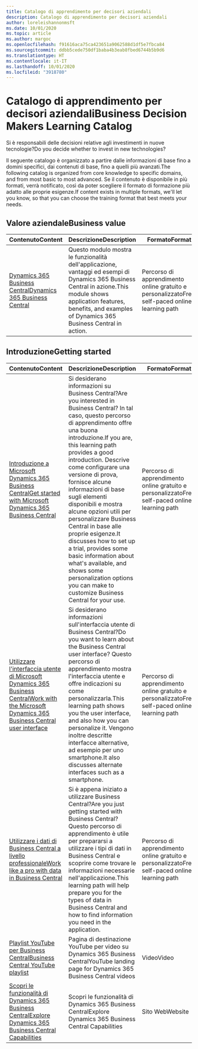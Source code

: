 ```yaml
---
title: Catalogo di apprendimento per decisori aziendali
description: Catalogo di apprendimento per decisori aziendali
author: loreleishannonmsft
ms.date: 10/01/2020
ms.topic: article
ms.author: margoc
ms.openlocfilehash: f91616aca75ca423651a9062588d1df5e7fbca84
ms.sourcegitcommit: ddbb5cede750df1baba4b3eab8fbed6744b5b9d6
ms.translationtype: HT
ms.contentlocale: it-IT
ms.lasthandoff: 10/01/2020
ms.locfileid: "3918780"
---
```

# <a name="business-decision-makers-learning-catalog"></a><span data-ttu-id="eb7df-103">Catalogo di apprendimento per decisori aziendali</span><span class="sxs-lookup"><span data-stu-id="eb7df-103">Business Decision Makers Learning Catalog</span></span>

<span data-ttu-id="eb7df-104">Si è responsabili delle decisioni relative agli investimenti in nuove tecnologie?</span><span class="sxs-lookup"><span data-stu-id="eb7df-104">Do you decide whether to invest in new technologies?</span></span>

<span data-ttu-id="eb7df-105">Il seguente catalogo è organizzato a partire dalle informazioni di base fino a domini specifici, dai contenuti di base, fino a quelli più avanzati.</span><span class="sxs-lookup"><span data-stu-id="eb7df-105">The following catalog is organized from core knowledge to specific domains, and from most basic to most advanced.</span></span> <span data-ttu-id="eb7df-106">Se il contenuto è disponibile in più formati, verrà notificato, così da poter scegliere il formato di formazione più adatto alle proprie esigenze.</span><span class="sxs-lookup"><span data-stu-id="eb7df-106">If content exists in multiple formats, we'll let you know, so that you can choose the training format that best meets your needs.</span></span>  

## <a name="business-value"></a><span data-ttu-id="eb7df-107">Valore aziendale<a name="busvalue"></a></span><span class="sxs-lookup"><span data-stu-id="eb7df-107">Business value<a name="busvalue"></a></span></span>

| <span data-ttu-id="eb7df-108">Contenuto</span><span class="sxs-lookup"><span data-stu-id="eb7df-108">Content</span></span>                                                                 | <span data-ttu-id="eb7df-109">Descrizione</span><span class="sxs-lookup"><span data-stu-id="eb7df-109">Description</span></span>                                                                                                | <span data-ttu-id="eb7df-110">Formato</span><span class="sxs-lookup"><span data-stu-id="eb7df-110">Format</span></span>                                | <span data-ttu-id="eb7df-111">Lunghezza</span><span class="sxs-lookup"><span data-stu-id="eb7df-111">Length</span></span>     |
|----------------------------------------------------------------------------------------------------------------|------------------------------------------------------------------------------------------------------------|---------------------------------------|------------|
| [<span data-ttu-id="eb7df-112">Dynamics 365 Business Central</span><span class="sxs-lookup"><span data-stu-id="eb7df-112">Dynamics 365 Business Central</span></span>](https://docs.microsoft.com/learn/modules/dynamics-365-business-central/) | <span data-ttu-id="eb7df-113">Questo modulo mostra le funzionalità dell'applicazione, vantaggi ed esempi di Dynamics 365 Business Central in azione.</span><span class="sxs-lookup"><span data-stu-id="eb7df-113">This module shows application features, benefits, and examples of Dynamics 365 Business Central in action.</span></span> | <span data-ttu-id="eb7df-114">Percorso di apprendimento online gratuito e personalizzato</span><span class="sxs-lookup"><span data-stu-id="eb7df-114">Free, self-paced online learning path</span></span> | <span data-ttu-id="eb7df-115">24 minuti</span><span class="sxs-lookup"><span data-stu-id="eb7df-115">24 minutes</span></span> |

## <a name="getting-started"></a><span data-ttu-id="eb7df-116">Introduzione<a name="get-started"></a></span><span class="sxs-lookup"><span data-stu-id="eb7df-116">Getting started<a name="get-started"></a></span></span>

| <span data-ttu-id="eb7df-117">Contenuto</span><span class="sxs-lookup"><span data-stu-id="eb7df-117">Content</span></span>                                                                                                                             | <span data-ttu-id="eb7df-118">Descrizione</span><span class="sxs-lookup"><span data-stu-id="eb7df-118">Description</span></span>                                                                                                                                                                                                                                                                                      | <span data-ttu-id="eb7df-119">Formato</span><span class="sxs-lookup"><span data-stu-id="eb7df-119">Format</span></span>                                | <span data-ttu-id="eb7df-120">Lunghezza</span><span class="sxs-lookup"><span data-stu-id="eb7df-120">Length</span></span>             |
|------------------------------------------------------------------------------------------------------------------------------------------------------------------------------|--------------------------------------------------------------------------------------------------------------------------------------------------------------------------------------------------------------------------------------------------------------------------------------------------|---------------------------------------|--------------------|
| [<span data-ttu-id="eb7df-121">Introduzione a Microsoft Dynamics 365 Business Central</span><span class="sxs-lookup"><span data-stu-id="eb7df-121">Get started with Microsoft Dynamics 365 Business Central</span></span>](https://docs.microsoft.com/learn/paths/get-started-dynamics-365-business-central/)                          | <span data-ttu-id="eb7df-122">Si desiderano informazioni su Business Central?</span><span class="sxs-lookup"><span data-stu-id="eb7df-122">Are you interested in Business Central?</span></span> <span data-ttu-id="eb7df-123">In tal caso, questo percorso di apprendimento offre una buona introduzione.</span><span class="sxs-lookup"><span data-stu-id="eb7df-123">If you are, this learning path provides a good introduction.</span></span> <span data-ttu-id="eb7df-124">Descrive come configurare una versione di prova, fornisce alcune informazioni di base sugli elementi disponibili e mostra alcune opzioni utili per personalizzare Business Central in base alle proprie esigenze.</span><span class="sxs-lookup"><span data-stu-id="eb7df-124">It discusses how to set up a trial, provides some basic information about what's available, and shows some personalization options you can make to customize Business Central for your use.</span></span> | <span data-ttu-id="eb7df-125">Percorso di apprendimento online gratuito e personalizzato</span><span class="sxs-lookup"><span data-stu-id="eb7df-125">Free, self-paced online learning path</span></span> | <span data-ttu-id="eb7df-126">3 ore e 4 minuti</span><span class="sxs-lookup"><span data-stu-id="eb7df-126">3 hours 4 minutes</span></span>  |
| [<span data-ttu-id="eb7df-127">Utilizzare l'interfaccia utente di Microsoft Dynamics 365 Business Central</span><span class="sxs-lookup"><span data-stu-id="eb7df-127">Work with the Microsoft Dynamics 365 Business Central user interface</span></span>](https://docs.microsoft.com/learn/paths/work-with-user-interface-dynamics-365-business-central/) | <span data-ttu-id="eb7df-128">Si desiderano informazioni sull'interfaccia utente di Business Central?</span><span class="sxs-lookup"><span data-stu-id="eb7df-128">Do you want to learn about the Business Central user interface?</span></span> <span data-ttu-id="eb7df-129">Questo percorso di apprendimento mostra l'interfaccia utente e offre indicazioni su come personalizzarla.</span><span class="sxs-lookup"><span data-stu-id="eb7df-129">This learning path shows you the user interface, and also how you can personalize it.</span></span> <span data-ttu-id="eb7df-130">Vengono inoltre descritte interfacce alternative, ad esempio per uno smartphone.</span><span class="sxs-lookup"><span data-stu-id="eb7df-130">It also discusses alternate interfaces such as a smartphone.</span></span>                                                                               | <span data-ttu-id="eb7df-131">Percorso di apprendimento online gratuito e personalizzato</span><span class="sxs-lookup"><span data-stu-id="eb7df-131">Free, self-paced online learning path</span></span> | <span data-ttu-id="eb7df-132">2 ore e 27 minuti</span><span class="sxs-lookup"><span data-stu-id="eb7df-132">2 hours 27 minutes</span></span> |
| [<span data-ttu-id="eb7df-133">Utilizzare i dati di Business Central a livello professionale</span><span class="sxs-lookup"><span data-stu-id="eb7df-133">Work like a pro with data in Business Central</span></span>](https://docs.microsoft.com/learn/paths/work-pro-data-dynamics-365-business-central)                                    | <span data-ttu-id="eb7df-134">Si è appena iniziato a utilizzare Business Central?</span><span class="sxs-lookup"><span data-stu-id="eb7df-134">Are you just getting started with Business Central?</span></span> <span data-ttu-id="eb7df-135">Questo percorso di apprendimento è utile per prepararsi a utilizzare i tipi di dati in Business Central e scoprire come trovare le informazioni necessarie nell'applicazione.</span><span class="sxs-lookup"><span data-stu-id="eb7df-135">This learning path will help prepare you for the types of data in Business Central and how to find information you need in the application.</span></span>                                                                                                  | <span data-ttu-id="eb7df-136">Percorso di apprendimento online gratuito e personalizzato</span><span class="sxs-lookup"><span data-stu-id="eb7df-136">Free, self-paced online learning path</span></span> | <span data-ttu-id="eb7df-137">2 ore e 27 minuti</span><span class="sxs-lookup"><span data-stu-id="eb7df-137">2 hours 27 minutes</span></span> |
| [<span data-ttu-id="eb7df-138">Playlist YouTube per Business Central</span><span class="sxs-lookup"><span data-stu-id="eb7df-138">Business Central YouTube playlist</span></span>](https://www.youtube.com/playlist?list=PLcakwueIHoT-wVFPKUtmxlqcG1kJ0oqq4)                                                                | <span data-ttu-id="eb7df-139">Pagina di destinazione YouTube per video su Dynamics 365 Business Central</span><span class="sxs-lookup"><span data-stu-id="eb7df-139">YouTube landing page for Dynamics 365 Business Central videos</span></span>                                                                                                                                                                                                                                    | <span data-ttu-id="eb7df-140">Video</span><span class="sxs-lookup"><span data-stu-id="eb7df-140">Video</span></span>                                 |                    |
| [<span data-ttu-id="eb7df-141">Scopri le funzionalità di Dynamics 365 Business Central</span><span class="sxs-lookup"><span data-stu-id="eb7df-141">Explore Dynamics 365 Business Central Capabilities</span></span>](https://dynamics.microsoft.com/business-central/capabilities/)                                                    | <span data-ttu-id="eb7df-142">Scopri le funzionalità di Dynamics 365 Business Central</span><span class="sxs-lookup"><span data-stu-id="eb7df-142">Explore Dynamics 365 Business Central Capabilities</span></span>                                                                                                                                                                                                                                               | <span data-ttu-id="eb7df-143">Sito Web</span><span class="sxs-lookup"><span data-stu-id="eb7df-143">Website</span></span>                               |                    |
